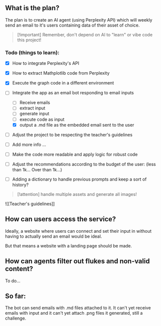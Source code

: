 ## What is the plan?
The plan is to create an AI agent (using Perplexity API) which will weekly send an email to it's users containing data of their asset of choice.

> [!important] Remember, don't depend on AI to "learn" or vibe code this project!

### Todo (things to learn):
- [x] How to integrate Perplexity's API
- [x] How to extract Mathplotlib code from Perplexity
- [x] Execute the graph code in a different environment
- [ ] Integrate the app as an email bot responding to email inputs
	- [ ] Receive emails
	- [ ] extract input
	- [ ] generate input
	- [ ] execute code as input
	- [x] output a .md file as the embedded email sent to the user
- [ ] Adjust the project to be respecting the teacher's guidelines
- [ ] Add more info ...
- [ ] Make the code more readable and apply logic for robust code
- [ ] Adjust the recommendations according to the budget of the user: (less than 1k... Over than 1k...)
- [ ] Adding a dictionary to handle previous prompts and keep a sort of history? 


> [!attention] handle multiple assets and generate all images!


![[Teacher's guidelines]]



## How can users access the service?
Ideally, a website where users can connect and set their input in without having to actually send an email would be ideal.

But that means a website with a landing page should be made.


## How can agents filter out flukes and non-valid content?
To do...


## So far:
The bot can send emails with .md files attached to it. It can't yet receive emails with input and it can't yet attach .png files it generated, still a challenge.
